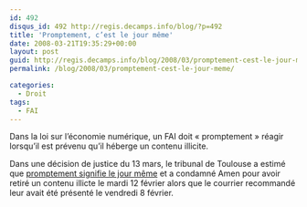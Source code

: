 ```yaml
---
id: 492
disqus_id: 492 http://regis.decamps.info/blog/?p=492
title: 'Promptement, c’est le jour même'
date: 2008-03-21T19:35:29+00:00
layout: post
guid: http://regis.decamps.info/blog/2008/03/promptement-cest-le-jour-meme/
permalink: /blog/2008/03/promptement-cest-le-jour-meme/

categories:
  - Droit
tags:
  - FAI
---
```

Dans la loi sur l’économie numérique, un FAI doit « promptement » réagir lorsqu’il est prévenu qu’il héberge un contenu illicite. 

Dans une décision de justice du 13 mars, le tribunal de Toulouse a estimé que [promptement signifie le jour même](http://www.legalis.net/jurisprudence-decision.php3?id_article=2246) et a condamné Amen pour avoir retiré un contenu illicte le mardi 12 février alors que le courrier recommandé leur avait été présenté le vendredi 8 février.

